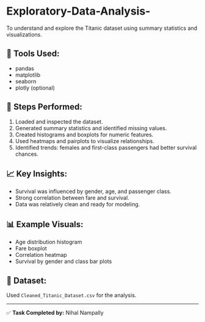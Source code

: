 # Exploratory-Data-Analysis-
To understand and explore the Titanic dataset using summary statistics and visualizations.

## 🧰 Tools Used:
- pandas
- matplotlib
- seaborn
- plotly (optional)

## 📝 Steps Performed:
1. Loaded and inspected the dataset.
2. Generated summary statistics and identified missing values.
3. Created histograms and boxplots for numeric features.
4. Used heatmaps and pairplots to visualize relationships.
5. Identified trends: females and first-class passengers had better survival chances.

## 📈 Key Insights:
- Survival was influenced by gender, age, and passenger class.
- Strong correlation between fare and survival.
- Data was relatively clean and ready for modeling.

## 📊 Example Visuals:
- Age distribution histogram
- Fare boxplot
- Correlation heatmap
- Survival by gender and class bar plots

## 📁 Dataset:
Used `Cleaned_Titanic_Dataset.csv` for the analysis.

---

✅ **Task Completed by:** Nihal Nampally
